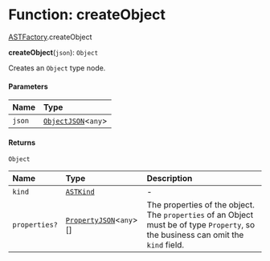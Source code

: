 # Function: createObject

[ASTFactory](/en/auto-docs/variable-core/modules/ASTFactory.md).createObject

**createObject**(`json`): `Object`

Creates an `Object` type node.

#### Parameters

| Name | Type |
| :------ | :------ |
| `json` | [`ObjectJSON`](/en/auto-docs/variable-core/interfaces/ObjectJSON.md)<`any`> |

#### Returns

`Object`

| Name | Type | Description |
| :------ | :------ | :------ |
| `kind` | [`ASTKind`](/en/auto-docs/variable-core/enums/ASTKind.md) | - |
| `properties?` | [`PropertyJSON`](/en/auto-docs/variable-core/types/PropertyJSON.md)<`any`>\[] | The properties of the object. The `properties` of an Object must be of type `Property`, so the business can omit the `kind` field. |
